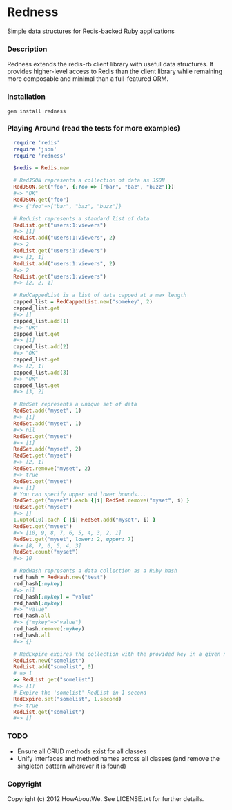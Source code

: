 # Redness

Simple data structures for Redis-backed Ruby applications

### Description

Redness extends the redis-rb client library with useful data structures. It provides higher-level access
to Redis than the client library while remaining more composable and minimal than a full-featured ORM.

### Installation
``
  gem install redness
``

### Playing Around  (read the tests for more examples)
```ruby
  require 'redis'
  require 'json'
  require 'redness'

  $redis = Redis.new

  # RedJSON represents a collection of data as JSON
  RedJSON.set("foo", {:foo => ["bar", "baz", "buzz"]})
  #=> "OK"
  RedJSON.get("foo")
  #=> {"foo"=>["bar", "baz", "buzz"]}

  # RedList represents a standard list of data
  RedList.get("users:1:viewers")
  #=> [1]
  RedList.add("users:1:viewers", 2)
  #=> 2
  RedList.get("users:1:viewers")
  #=> [2, 1]
  RedList.add("users:1:viewers", 2)
  #=> 2
  RedList.get("users:1:viewers")
  #=> [2, 2, 1]

  # RedCappedList is a list of data capped at a max length
  capped_list = RedCappedList.new("somekey", 2)
  capped_list.get
  #=> []
  capped_list.add(1)
  #=> "OK"
  capped_list.get
  #=> [1]
  capped_list.add(2)
  #=> "OK"
  capped_list.get
  #=> [2, 1]
  capped_list.add(3)
  #=> "OK"
  capped_list.get
  #=> [3, 2]

  # RedSet represents a unique set of data
  RedSet.add("myset", 1)
  #=> [1]
  RedSet.add("myset", 1)
  #=> nil
  RedSet.get("myset")
  #=> [1]
  RedSet.add("myset", 2)
  RedSet.get("myset")
  #=> [2, 1]
  RedSet.remove("myset", 2)
  #=> true
  RedSet.get("myset")
  #=> [1]
  # You can specify upper and lower bounds...
  RedSet.get("myset").each {|i| RedSet.remove("myset", i) }
  RedSet.get("myset")
  #=> []
  1.upto(10).each { |i| RedSet.add("myset", i) }
  RedSet.get("myset")
  #=> [10, 9, 8, 7, 6, 5, 4, 3, 2, 1]
  RedSet.get("myset", lower: 2, upper: 7)
  #=> [8, 7, 6, 5, 4, 3]
  RedSet.count("myset")
  #=> 10

  # RedHash represents a data collection as a Ruby hash
  red_hash = RedHash.new("test")
  red_hash[:mykey]
  #=> nil
  red_hash[:mykey] = "value"
  red_hash[:mykey]
  #=> "value"
  red_hash.all
  #=> {"mykey"=>"value"}
  red_hash.remove(:mykey)
  red_hash.all
  #=> {}

  # RedExpire expires the collection with the provided key in a given number of seconds
  RedList.new("somelist")
  RedList.add("somelist", 0)
  # => 1
  >> RedList.get("somelist")
  #=> [1]
  # Expire the 'somelist' RedList in 1 second
  RedExpire.set("somelist", 1.second)
  #=> true
  RedList.get("somelist")
  #=> []
```

### TODO

* Ensure all CRUD methods exist for all classes
* Unify interfaces and method names across all classes (and remove the singleton pattern wherever it is found)

### Copyright

Copyright (c) 2012 HowAboutWe. See LICENSE.txt for further details.
